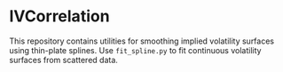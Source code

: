 # IVCorrelation

This repository contains utilities for smoothing implied volatility surfaces using thin-plate splines. Use `fit_spline.py` to fit continuous volatility surfaces from scattered data.
